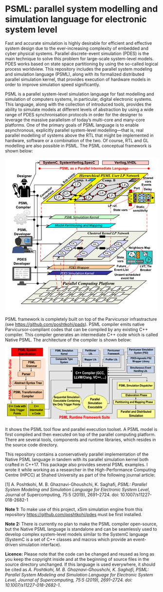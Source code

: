 # PSML: parallel system modelling and simulation language for electronic system level


Fast and accurate simulation is highly desirable for efficient and effective system design due to the ever-increasing complexity of embedded and cyber physical systems. Parallel discrete-event simulation (PDES) is the main technique to solve this problem for large-scale system-level models. PDES works based on state space partitioning by using the so-called logical process worldview. This repository includes the parallel system modeling and simulation language (PSML), along with its formalized distributed parallel simulation kernel, that provides execution of hardware models in order to improve simulation speed significantly.

PSML is a parallel system-level simulation language for fast modelling and simulation of computers systems, in particular, digital electronic systems. This language, along with the collection of introduced tools, provides the ability to simulate models at different levels of abstraction by using a wide range of PDES synchronisation protocols in order for the designer to leverage the massive parallelism of today’s multi-core and many-core platforms. One of the primary goals of PSML language is to enable asynchronous, explicitly parallel system-level modelling—that is, real parallel modelling of systems above the RTL that might be implemented in hardware, software or a combination of the two. Of course, RTL and GL modelling are also possible in PSML. The PSML conceptual framework is shown below:

![PSML conceptual framework](/assets/images/psml.png)

PSML framework is completely built on top of the Parvicursor infrastracture (see https://github.com/poshtkohi/pads). PSML compiler emits native Parvicursor-compliant codes that can be compiled by any existing C++ compiler. This compiler generates an intermediate C++ code which is called Native PSML. The architecture of the compiler is shown below:

![The PSML tool flow: PSML compiler suite and parallel execution framework](/assets/images/psml-compiler.png)

It shows the PSML tool flow and parallel execution toolset. A PSML model is first compiled and then executed on top of the parallel computing platform. There are several tools, components and runtime libraries, which resides in the source code directory.

This repository contains a conservatively parallel implementation of the Native PSML language in tandem with its parallel simulation kernel both crafted in C++17. This package also provides several PSML examples. I wrote it while working as a researcher in the High-Performance Computing Centre (HPCC) at Shahed University as part of the following journal article:

[1] A. Poshtkohi, M. B. Ghaznavi-Ghoushchi, K. Saghafi, _PSML: Parallel System Modeling and Simulation Language for Electronic System Level_, Journal of Supercomputing, 75:5 (2019), 2691–2724. doi: 10.1007/s11227-018-2682-1

**Note 1:** To make use of this project, xSim simulation engine from this repository https://github.com/poshtkohi/pdes must be first installed.

**Note 2:** There is currently no plan to make the PSML compiler open-source, but the Native PSML language is standalone and can be seamlessly used to develop complex system-level models similar to the SystemC language (SystemC is a set of C++ classes and macros which provide an event-driven simulation interface).

**Licence:** Please note that the code can be changed and reused as long as you keep the copyright inside and at the beginning of source files in the source directory unchanged. If this language  is used everywhere, it should be cited as _A. Poshtkohi, M. B. Ghaznavi-Ghoushchi, K. Saghafi, PSML: Parallel System Modeling and Simulation Language for Electronic System Level, Journal of Supercomputing, 75:5 (2019), 2691–2724. doi: 10.1007/s11227-018-2682-1_.
